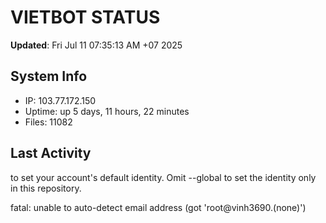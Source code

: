 # VIETBOT STATUS
**Updated**: Fri Jul 11 07:35:13 AM +07 2025

## System Info
- IP: 103.77.172.150
- Uptime: up 5 days, 11 hours, 22 minutes
- Files: 11082

## Last Activity

to set your account's default identity.
Omit --global to set the identity only in this repository.

fatal: unable to auto-detect email address (got 'root@vinh3690.(none)')
